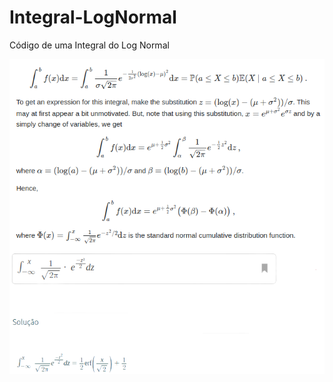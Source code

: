 # Integral-LogNormal
Código de uma Integral do Log Normal

<img align="center" src="imagens/1.png">
<img align="center" src="imagens/2.png">

